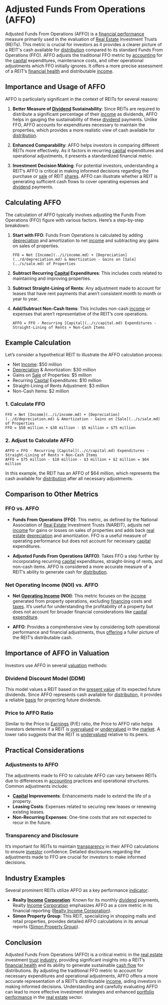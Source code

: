 # Adjusted Funds From Operations (AFFO)

Adjusted Funds From Operations (AFFO) is a [financial performance](../f/financial_performance.md) measure primarily used in the evaluation of [Real Estate](../r/real_estate.md) Investment Trusts (REITs). This metric is crucial for investors as it provides a clearer picture of a REIT's cash available for [distribution](../d/distribution.md) compared to its standard Funds From Operations (FFO). AFFO adjusts the traditional FFO metric by [accounting](../a/accounting.md) for the [capital](../c/capital.md) expenditures, maintenance costs, and other operational adjustments which FFO initially ignores. It offers a more precise assessment of a REIT’s [financial health](../f/financial_health.md) and distributable [income](../i/income.md).

## Importance and Usage of AFFO

AFFO is particularly significant in the context of REITs for several reasons:

1. **Better Measure of [Dividend](../d/dividend.md) Sustainability**: Since REITs are required to distribute a significant percentage of their [income](../i/income.md) as dividends, AFFO helps in gauging the sustainability of these [dividend](../d/dividend.md) payments. Unlike FFO, AFFO accounts for expenditures necessary to maintain the properties, which provides a more realistic view of cash available for [distribution](../d/distribution.md).

2. **Enhanced Comparability**: AFFO helps investors in comparing different REITs more effectively. As it factors in recurring [capital](../c/capital.md) expenditures and operational adjustments, it presents a standardized financial metric.

3. **Investment Decision Making**: For potential investors, understanding a REIT’s AFFO is critical in making informed decisions regarding the purchase or [sale](../s/sale.md) of REIT [shares](../s/shares.md). AFFO can illustrate whether a REIT is generating sufficient cash flows to cover operating expenses and [dividend](../d/dividend.md) payments.

## Calculating AFFO

The calculation of AFFO typically involves adjusting the Funds From Operations (FFO) figure with various factors. Here’s a step-by-step breakdown:

1. **Start with FFO**: Funds From Operations is calculated by adding [depreciation](../d/depreciation.md) and amortization to net [income](../i/income.md) and subtracting any gains on sales of properties.

    ```
    FFO = Net [Income](../i/income.md) + [Depreciation](../d/depreciation.md) & Amortization - Gains on [Sale](../s/sale.md) of Properties
    ```

2. **Subtract Recurring [Capital](../c/capital.md) Expenditures**: This includes costs related to maintaining and improving properties.

3. **Subtract Straight-Lining of Rents**: Any adjustment made to account for leases that have rent payments that aren’t consistent month to month or year to year.

4. **Add/Subtract Non-Cash Items**: This includes non-cash [income](../i/income.md) or expenses that aren’t representative of the REIT’s core operations.

    ```
    AFFO = FFO - Recurring [Capital](../c/capital.md) Expenditures - Straight-Lining of Rents + Non-Cash Items
    ```

## Example Calculation

Let’s consider a hypothetical REIT to illustrate the AFFO calculation process:

- Net [Income](../i/income.md): $50 million
- [Depreciation](../d/depreciation.md) & Amortization: $30 million
- Gains on [Sale](../s/sale.md) of Properties: $5 million
- Recurring [Capital](../c/capital.md) Expenditures: $10 million
- Straight-Lining of Rents Adjustment: $3 million
- Non-Cash Items: $2 million

### 1. Calculate FFO

```
FFO = Net [Income](../i/income.md) + [Depreciation](../d/depreciation.md) & Amortization - Gains on [Sale](../s/sale.md) of Properties
FFO = $50 million + $30 million - $5 million = $75 million
```

### 2. Adjust to Calculate AFFO

```
AFFO = FFO - Recurring [Capital](../c/capital.md) Expenditures - Straight-Lining of Rents + Non-Cash Items
AFFO = $75 million - $10 million - $3 million + $2 million = $64 million
```

In this example, the REIT has an AFFO of $64 million, which represents the cash available for [distribution](../d/distribution.md) after all necessary adjustments.

## Comparison to Other Metrics

### FFO vs. AFFO

- **Funds From Operations (FFO)**: This metric, as defined by the National Association of [Real Estate](../r/real_estate.md) Investment Trusts (NAREIT), adjusts net [income](../i/income.md) for gains or losses on sales of properties and adds back [real estate](../r/real_estate.md) [depreciation](../d/depreciation.md) and amortization. FFO is a useful measure of operating performance but does not account for necessary [capital](../c/capital.md) expenditures.
  
- **Adjusted Funds From Operations (AFFO)**: Takes FFO a step further by incorporating recurring [capital](../c/capital.md) expenditures, straight-lining of rents, and non-cash items. AFFO is considered a more accurate measure of a REIT’s ability to generate cash for [distribution](../d/distribution.md).

### Net Operating Income (NOI) vs. AFFO

- **Net [Operating Income](../o/operating_income.md) (NOI)**: This metric focuses on the [income](../i/income.md) generated from property operations, excluding [financing](../f/financing.md) costs and [taxes](../t/taxes.md). It’s useful for understanding the profitability of a property but does not account for broader financial considerations like [capital expenditure](../c/capital_expenditure.md).

- **AFFO**: Provides a comprehensive view by considering both operational performance and financial adjustments, thus [offering](../o/offering.md) a fuller picture of the REIT’s distributable cash.

## Importance of AFFO in Valuation

Investors use AFFO in several [valuation](../v/valuation.md) methods:

### Dividend Discount Model (DDM)

This model values a REIT based on the [present value](../p/present_value.md) of its expected future dividends. Since AFFO represents cash available for [distribution](../d/distribution.md), it provides a reliable [basis](../b/basis.md) for projecting future dividends.

### Price to AFFO Ratio

Similar to the Price to [Earnings](../e/earnings.md) (P/E) ratio, the Price to AFFO ratio helps investors determine if a REIT is [overvalued](../o/overvalued.md) or [undervalued](../u/undervalued.md) in the [market](../m/market.md). A lower ratio suggests that the REIT is [undervalued](../u/undervalued.md) relative to its peers.

## Practical Considerations

### Adjustments to AFFO

The adjustments made to FFO to calculate AFFO can vary between REITs due to differences in [accounting](../a/accounting.md) practices and operational structures. Common adjustments include:

- **[Capital](../c/capital.md) Improvements**: Enhancements made to extend the life of a property.
- **Leasing Costs**: Expenses related to securing new leases or renewing existing leases.
- **Non-Recurring Expenses**: One-time costs that are not expected to recur in the future.

### Transparency and Disclosure

It’s important for REITs to maintain [transparency](../t/transparency.md) in their AFFO calculations to ensure [investor](../i/investor.md) confidence. Detailed disclosures regarding the adjustments made to FFO are crucial for investors to make informed decisions.

## Industry Examples

Several prominent REITs utilize AFFO as a key performance [indicator](../i/indicator.md):

- **Realty [Income](../i/income.md) [Corporation](../c/corporation.md)**: Known for its monthly [dividend](../d/dividend.md) payments, Realty [Income](../i/income.md) [Corporation](../c/corporation.md) emphasizes AFFO as a core metric in its financial reporting ([Realty Income Corporation](https://www.realtyincome.com)).
- **Simon Property Group**: This REIT, specializing in shopping malls and retail properties, provides detailed AFFO calculations in its annual reports ([Simon Property Group](https://www.simon.com)).

## Conclusion

Adjusted Funds From Operations (AFFO) is a critical metric in the [real estate](../r/real_estate.md) investment [trust](../t/trust.md) [industry](../i/industry.md), providing significant insights into a REIT’s [financial health](../f/financial_health.md) and its ability to generate sustainable [cash flow](../c/cash_flow.md) for distributions. By adjusting the traditional FFO metric to account for necessary expenditures and operational adjustments, AFFO offers a more accurate representation of a REIT’s distributable [income](../i/income.md), aiding investors in making informed decisions. Understanding and carefully evaluating AFFO can lead to more effective investment strategies and enhanced [portfolio performance](../p/portfolio_performance.md) in the [real estate](../r/real_estate.md) sector.